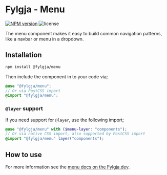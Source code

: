# Fylgja - Menu

[![NPM version](https://img.shields.io/npm/v/@fylgja/menu)](https://www.npmjs.org/package/@fylgja/menu)
![license](https://img.shields.io/github/license/fylgja/fylgja)

The menu component makes it easy to build common navigation patterns,
like a navbar or menu in a dropdown.

## Installation

```bash
npm install @fylgja/menu
```

Then include the component in to your code via;

```scss
@use "@fylgja/menu";
// Or via PostCSS import
@import "@fylgja/menu";
```

### `@layer` support

If you need support for `@layer`,
use the following import;

```scss
@use "@fylgja/menu" with ($menu-layer: "components");
// Or via native CSS import, also supported by PostCSS import
@import "@fylgja/menu" layer("components");
```

## How to use

For more information see the [menu docs on the Fylgja.dev](https://fylgja.dev/components/menu/).
